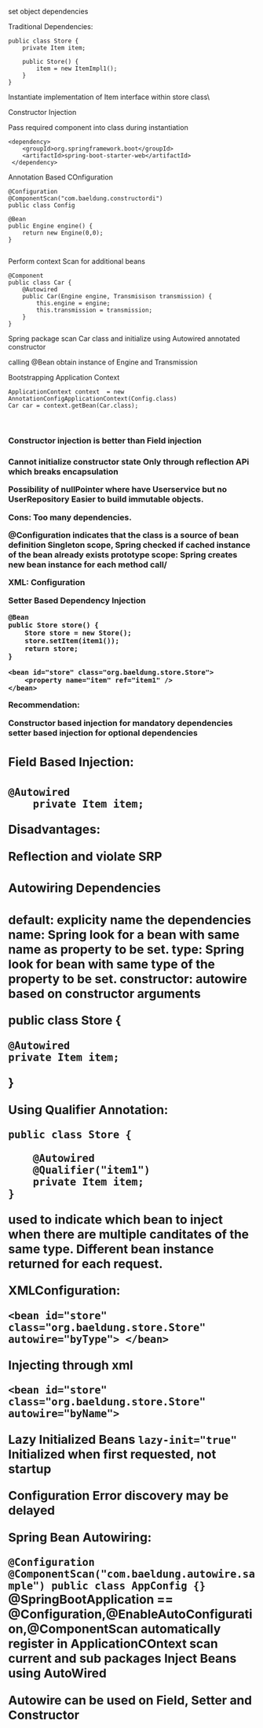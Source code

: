 set object dependencies

Traditional Dependencies:

```
public class Store {
    private Item item;
 
    public Store() {
        item = new ItemImpl1();    
    }
}
```

Instantiate implementation of Item interface within store class\

Constructor Injection

Pass required component into class during instantiation

```
<dependency>
    <groupId>org.springframework.boot</groupId>
    <artifactId>spring-boot-starter-web</artifactId>
 </dependency>
 ```

Annotation Based COnfiguration

```
@Configuration
@ComponentScan("com.baeldung.constructordi")
public class Config

@Bean
public Engine engine() {
    return new Engine(0,0);
}


```
Perform context Scan for additional beans
```
@Component
public class Car {
    @Autowired
    public Car(Engine engine, Transmisison transmission) {
        this.engine = engine;
        this.transmission = transmission;
    }
}

```
Spring package scan Car class and initialize using Autowired annotated constructor

calling @Bean obtain instance of Engine and Transmission

Bootstrapping Application Context

```
ApplicationContext context  = new AnnotationConfigApplicationContext(Config.class)
Car car = context.getBean(Car.class);
```
<br><h3>Constructor injection is better than Field injection<h3>
Cannot initialize constructor state
Only through reflection APi which breaks encapsulation

Possibility of nullPointer where have Userservice but no UserRepository
Easier to build immutable objects.

Cons:
Too many dependencies.

<b>@Configuration<b> indicates that the class is a source of <b>bean definition<b>
Singleton scope, Spring checked if cached instance of the bean already exists
prototype scope: Spring creates new  bean instance for each method call/


XML: Configuration

<bean id="item1" class="org.baeldung.store.ItemImpl1" /> 
<bean id="store" class="org.baeldung.store.Store"> 
    <constructor-arg type="ItemImpl1" index="0" name="item" ref="item1" /> 
</bean>


Setter Based Dependency Injection

```
@Bean
public Store store() {
    Store store = new Store();
    store.setItem(item1());
    return store;
}

<bean id="store" class="org.baeldung.store.Store">
    <property name="item" ref="item1" />
</bean>
```

Recommendation: 

Constructor based injection for mandatory dependencies
setter based injection for optional dependencies


<h2>Field Based Injection:<h2>

```
@Autowired
    private Item item; 
```
Disadvantages:

Reflection and violate SRP

<h2>Autowiring Dependencies<h2>

default: explicity name the dependencies
name: Spring look for a bean with same name as property to be set.
type: Spring look for bean with same type of the property to be set.
constructor: autowire based on constructor arguments

public class Store {

    @Autowired
    private Item item;
}

Using Qualifier Annotation:

```
public class Store {
    
    @Autowired
    @Qualifier("item1")
    private Item item;
}
```
used to indicate which bean to inject when there are multiple canditates of the same type.
Different bean instance returned for each request.

XMLConfiguration:
```
<bean id="store" class="org.baeldung.store.Store" autowire="byType"> </bean>
```
Injecting through xml

``
<bean id="store" class="org.baeldung.store.Store" autowire="byName">
``

Lazy Initialized Beans
`lazy-init="true"`
Initialized when first requested, not startup

Configuration Error discovery may be delayed


Spring Bean Autowiring:

`@Configuration
@ComponentScan("com.baeldung.autowire.sample")
public class AppConfig {}
`
@SpringBootApplication == @Configuration,@EnableAutoConfiguration,@ComponentScan
automatically register in ApplicationCOntext scan current and sub packages
Inject Beans using AutoWired

Autowire can be used on Field, Setter and Constructor



